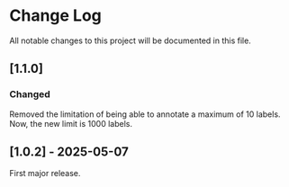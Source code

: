 # Change Log
All notable changes to this project will be documented in this file.

## [1.1.0]

### Changed
Removed the limitation of being able to annotate a maximum of 10 labels. Now, the new limit is 1000 labels. 

## [1.0.2] - 2025-05-07
 
First major release.
